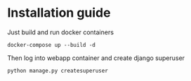 # Installation guide

Just build and run docker containers
```
docker-compose up --build -d
```

Then log into webapp container and create django superuser

```
python manage.py createsuperuser
```